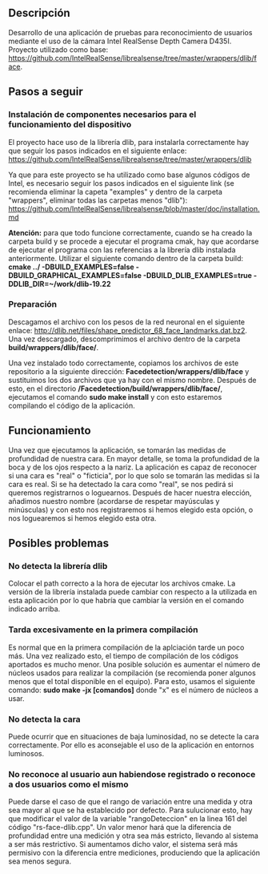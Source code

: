 ## Descripción
Desarrollo de una aplicación de pruebas para reconocimiento de usuarios mediante el uso de la cámara Intel RealSense Depth Camera D435I. Proyecto utilizado como base: https://github.com/IntelRealSense/librealsense/tree/master/wrappers/dlib/face.
## Pasos a seguir
### Instalación de componentes necesarios para el funcionamiento del dispositivo
El proyecto hace uso de la librería dlib, para instalarla correctamente hay que seguir los pasos indicados en el siguiente enlace: https://github.com/IntelRealSense/librealsense/tree/master/wrappers/dlib

Ya que para este proyecto se ha utilizado como base algunos códigos de Intel, es necesario seguir los pasos indicados en el siguiente link (se recomienda eliminar la capeta "examples" y dentro de la carpeta "wrappers", eliminar todas las carpetas menos "dlib"): https://github.com/IntelRealSense/librealsense/blob/master/doc/installation.md


**Atención:** para que todo funcione correctamente, cuando se ha creado la carpeta build y se procede a ejecutar el programa cmak, hay que acordarse de ejecutar el programa con las referencias a la librería dlib instalada anteriormente. Utilizar el siguiente comando dentro de la carpeta build: **cmake ../ -DBUILD_EXAMPLES=false -DBUILD_GRAPHICAL_EXAMPLES=false -DBUILD_DLIB_EXAMPLES=true -DDLIB_DIR=~/work/dlib-19.22** 

### Preparación
Descagamos el archivo con los pesos de la red neuronal en el siguiente enlace: http://dlib.net/files/shape_predictor_68_face_landmarks.dat.bz2. Una vez descargado, descomprimimos el archivo dentro de la carpeta **build/wrappers/dlib/face/**.

Una vez instalado todo correctamente, copiamos los archivos de este repositorio a la siguiente dirección: **Facedetection/wrappers/dlib/face** y sustituimos los dos archivos que ya hay con el mismo nombre. Después de esto, en el directorio **/Facedetection/build/wrappers/dlib/face/**, ejecutamos el comando **sudo make install** y con esto estaremos compilando el código de la aplicación.

## Funcionamiento
Una vez que ejecutamos la aplicación, se tomarán las medidas de profundidad de nuestra cara. En mayor detalle, se toma la profundidad de la boca y de los ojos respecto a la nariz.
La aplicación es capaz de reconocer si una cara es "real" o "ficticia", por lo que solo se tomarán las medidas si la cara es real. Si se ha detectado la cara como "real", se nos pedirá si queremos registrarnos o loguearnos.
Después de hacer nuestra elección, añadimos nuestro nombre (acordarse de respetar mayúsculas y minúsculas) y con esto nos registraremos si hemos elegido esta opción, o nos loguearemos si hemos elegido esta otra.

## Posibles problemas
### No detecta la librería dlib 
Colocar el path correcto a la hora de ejecutar los archivos cmake. La versión de la librería instalada puede cambiar con respecto a la utilizada en esta aplicación por lo que habría que cambiar la versión en el comando indicado arriba.

### Tarda excesivamente en la primera compilación
Es normal que en la primera compilación de la aplciación tarde un poco más. Una vez realizado esto, el tiempo de compilación de los códigos aportados es mucho menor.
Una posible solución es aumentar el número de núcleos usados para realizar la compilación (se recomienda poner algunos menos que el total disponible en el equipo). Para esto, usamos el siguiente comando: **sudo make -jx [comandos]** donde "x" es el número de núcleos a usar.

### No detecta la cara
Puede ocurrir que en situaciones de baja luminosidad, no se detecte la cara correctamente. Por ello es aconsejable el uso de la aplicación en entornos luminosos.

### No reconoce al usuario aun habiendose registrado o reconoce a dos usuarios como el mismo
Puede darse el caso de que el rango de variación entre una medida y otra sea mayor al que se ha establecido por defecto. Para sulucionar esto, hay que modificar el valor de la variable "rangoDeteccion" en la linea 161 del código "rs-face-dlib.cpp". Un valor menor hará que la diferencia de profundidad entre una medición y otra sea más estricto, llevando al sistema a ser más restrictivo. Si aumentamos dicho valor, el sistema será más permisivo con la diferencia entre mediciones, produciendo que la aplicación sea menos segura. 
